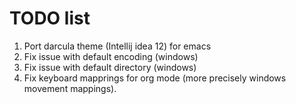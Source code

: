 # TODO list
1. Port darcula theme (Intellij idea 12) for emacs
2. Fix issue with default encoding (windows)
3. Fix issue with default directory (windows)
4. Fix keyboard mapprings for org mode (more precisely windows movement mappings).

